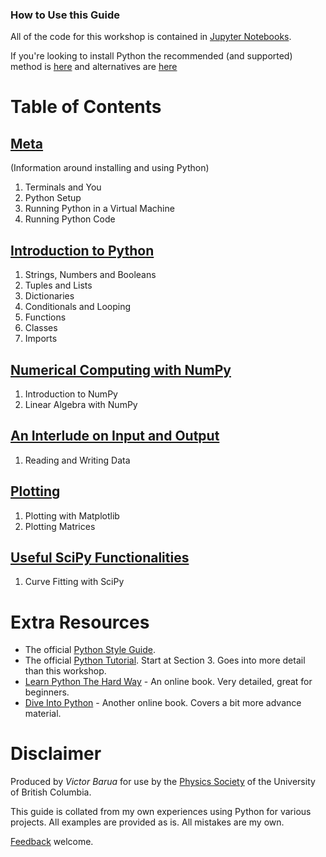 ### How to Use this Guide
All of the code for this workshop is contained in [Jupyter Notebooks](http://jupyter.org/).

If you're looking to install Python the recommended (and supported) method is [here](http://nbviewer.jupyter.org/github/vbarua/PythonWorkshop/blob/master/Code/Meta/3%20-%20Running%20Python%20in%20a%20Virtual%20Machine.ipynb) and alternatives are [here](http://nbviewer.jupyter.org/github/vbarua/PythonWorkshop/blob/master/Code/Meta/2%20-%20Python%20Setup.ipynb)

# Table of Contents
## [Meta](http://nbviewer.jupyter.org/github/vbarua/PythonWorkshop/tree/master/Code/Meta/)
(Information around installing and using Python)

 1. Terminals and You
 2. Python Setup
 3. Running Python in a Virtual Machine
 4. Running Python Code

## [Introduction to Python](http://nbviewer.jupyter.org/github/vbarua/PythonWorkshop/tree/master/Code/Introduction%20To%20Python/)
 1. Strings, Numbers and Booleans
 2. Tuples and Lists
 3. Dictionaries
 4. Conditionals and Looping
 5. Functions
 6. Classes
 7. Imports

## [Numerical Computing with NumPy](http://nbviewer.jupyter.org/github/vbarua/PythonWorkshop/tree/master/Code/Numerical%20Computing%20with%20Numpy/)
 1. Introduction to NumPy
 2. Linear Algebra with NumPy

## [An Interlude on Input and Output](http://nbviewer.jupyter.org/github/vbarua/PythonWorkshop/tree/master/Code/An%20Interlude%20on%20Input%20and%20Output/)
 1. Reading and Writing Data

## [Plotting](http://nbviewer.jupyter.org/github/vbarua/PythonWorkshop/tree/master/Code/Plotting/)
 1. Plotting with Matplotlib
 2. Plotting Matrices

## [Useful SciPy Functionalities](http://nbviewer.jupyter.org/github/vbarua/PythonWorkshop/tree/master/Code/Useful%20SciPy%20Functionalities/)
 1. Curve Fitting with SciPy


# Extra Resources
* The official [Python Style Guide](https://www.python.org/dev/peps/pep-0008/#version-bookkeeping).
* The official [Python Tutorial](https://docs.python.org/3/tutorial/). Start at Section 3. Goes into more detail than this workshop.
* [Learn Python The Hard Way](http://learnpythonthehardway.org/book/) - An online book. Very detailed, great for beginners.
* [Dive Into Python](http://www.diveintopython3.net/your-first-python-program.html) - Another online book. Covers a bit more advance material.

# Disclaimer
Produced by *Victor Barua* for use by the [Physics Society](http://physsoc.phas.ubc.ca/) of the University of British Columbia.

This guide is collated from my own experiences using Python for various projects. All examples are provided as is. All mistakes are my own.

[Feedback](https://twitter.com/v_barua) welcome.